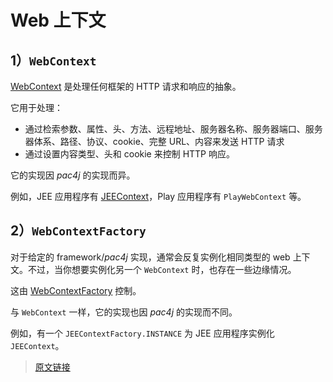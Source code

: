 # Web 上下文

## 1）`WebContext`

[WebContext](https://github.com/pac4j/pac4j/blob/master/pac4j-core/src/main/java/org/pac4j/core/context/WebContext.java) 是处理任何框架的 HTTP 请求和响应的抽象。

它用于处理：

- 通过检索参数、属性、头、方法、远程地址、服务器名称、服务器端口、服务器体系、路径、协议、cookie、完整 URL、内容来发送 HTTP 请求
- 通过设置内容类型、头和 cookie 来控制 HTTP 响应。

它的实现因 *pac4j* 的实现而异。

例如，JEE 应用程序有 [JEEContext](https://github.com/pac4j/pac4j/blob/master/pac4j-core/src/main/java/org/pac4j/core/context/JEEContext.java)，Play 应用程序有 `PlayWebContext` 等。

<InArticleAdsense
    data-ad-client="ca-pub-8380975615223941"
    data-ad-slot="9428292757">
</InArticleAdsense>

## 2）`WebContextFactory`

对于给定的 framework/*pac4j* 实现，通常会反复实例化相同类型的 web 上下文。不过，当你想要实例化另一个 `WebContext` 时，也存在一些边缘情况。

这由 [WebContextFactory](https://github.com/pac4j/pac4j/blob/master/pac4j-core/src/main/java/org/pac4j/core/context/WebContextFactory.java) 控制。

与 `WebContext` 一样，它的实现也因 *pac4j* 的实现而不同。

例如，有一个 `JEEContextFactory.INSTANCE` 为 JEE 应用程序实例化 `JEEContext`。

> [原文链接](https://www.pac4j.org/docs/web-context.html)
